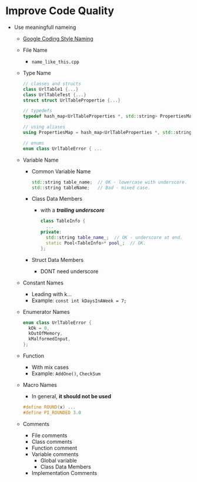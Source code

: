 # Improve Code Quality

- Use meaningfull nameing

  - [Google Coding Style Naming](https://google.github.io/styleguide/cppguide.html#Naming)
  - File Name
    - `name_like_this.cpp`
  - Type Name

    ```C++
    // classes and structs
    class UrlTable1 {...}
    class UrlTableTest {...}
    struct struct UrlTablePropertie {...}

    // typedefs
    typedef hash_map<UrlTableProperties *, std::string> PropertiesMap;

    // using aliases
    using PropertiesMap = hash_map<UrlTableProperties *, std::string>;

    // enums
    enum class UrlTableError { ...
    ```

  - Variable Name

    - Common Variable Name

      ```C++
      std::string table_name;  // OK - lowercase with underscore.
      std::string tableName;   // Bad - mixed case.
      ```

    - Class Data Members

      - with a **_trailing underscore_**

        ```C++
        class TableInfo {
          ...
        private:
          std::string table_name_;  // OK - underscore at end.
          static Pool<TableInfo>* pool_;  // OK.
        };
        ```

    - Struct Data Members
      - DONT need underscore

  - Constant Names
    - Leading with k...
    - Example: `const int kDaysInAWeek = 7;`
  - Enumerator Names

    ```C++
    enum class UrlTableError {
      kOk = 0,
      kOutOfMemory,
      kMalformedInput,
    };
    ```

  - Function
    - With mix cases
    - Example: `AddOne()`, `CheckSum`
  - Macro Names

    - In general, **it should not be used**

    ```C++
    #define ROUND(x) ...
    #define PI_ROUNDED 3.0
    ```

  - Comments
    - File comments
    - Class comments
    - Function comment
    - Variable comments
      - Global variable
      - Class Data Members
    - Implementation Comments
